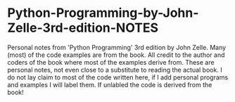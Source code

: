 # Python-Programming-by-John-Zelle-3rd-edition-NOTES
Personal notes from 'Python Programming' 3rd edition by John Zelle. Many (most) of the code examples are from the book. 
All credit to the author and coders of the book where most of the examples derive from. These are personal notes, not even close to a substitute to reading the actual book.
I do not lay claim to most of the code written here, if I add personal programs and examples I will label them. If unlabled the code is derived from the book!
